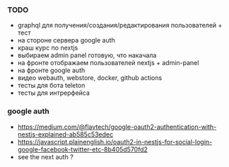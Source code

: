 ### TODO
- graphql для получения/создания/редактирования пользователей + тест
- на стороне сервера google auth
- краш курс по nextjs
- выбираем admin panel готовую, что накачала
- на фронте отображаем пользователей nextjs + admin-panel
- на фронте google auth
- видео webauth, webstore, docker, github actions
- тесты для бота teleton
- тесты для интрерфейса

### google auth
- https://medium.com/@flavtech/google-oauth2-authentication-with-nestjs-explained-ab585c53edec
- https://javascript.plainenglish.io/oauth2-in-nestjs-for-social-login-google-facebook-twitter-etc-8b405d570fd2
- see the next auth ?